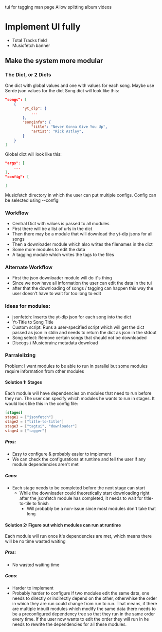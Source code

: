 tui for tagging
man page
Allow splitting album videos

# Implement UI fully
- Total Tracks field
- Musicfetch banner

## Make the system more modular
### The Dict, or 2 Dicts
One dict with global values and one with values for each song. Maybe use Serde json values for the dict
Song dict will look like this:
```json
"songs": [
    {
        "yt_dlp": {
            ...
        },
        "songinfo": {
            "title": "Never Gonna Give You Up",
            "artist": "Rick Astley",
        }
    }
]
```
Global dict will look like this:
```json
"args": [
    ...
],
"config": [

]
```
Musicfetch directory in which the user can put multiple configs. Config can be selected using --config

### Workflow
- Central Dict with values is passed to all modules
- First there will be a list of urls in the dict
- Then there may be a module that will download the yt-dlp jsons for all songs
- Then a downloader module which also writes the filenames in the dict
- Some more modules to edit the data
- A tagging module which writes the tags to the files
### Alternate Workflow
- First the json downloader module will do it's thing
- Since we now have all information the user can edit the data in the tui
- after that the downloading of songs / tagging can happen
this way the user doesn't have to wait for too long to edit

### Ideas for modules:
- jsonfetch: Inserts the yt-dlp json for each song into the dict
- Yt-Title to Song Title
- Custom script: Runs a user-specified script which will get the dict passed as json in stdin and needs to return the dict as json in the stdout
- Song select: Remove certain songs that should not be downloaded
- Discogs / Musicbrainz metadata download

### Parralelizing
Problem: I want modules to be able to run in parallel but some modules require information from other modules

#### Solution 1: Stages
Each module will have dependencies on modules that need to run before they run. The user can specify which modules he wants to run in stages. It would look like this in the config file:
```toml
[stages]
stage1 = ["jsonfetch"]
stage2 = ["title-to-title"]
stage3 = ["tagtui", "downloader"]
stage4 = ["tagger"]
```
##### Pros:
- Easy to configure & probably easier to implement
- We can check the configurations at runtime and tell the user if any module dependencies aren't met
##### Cons:
- Each stage needs to be completed before the next stage can start
    - While the downloader could theoretically start downloading right after the jsonfetch module has completed, it needs to wait for title-to-tile to finish
        - Will probably be a non-issue since most modules don't take that long
#### Solution 2: Figure out which modules can run at runtime
Each module will run once it's dependencies are met, which means there will be no time wasted waiting
##### Pros:
- No wasted waiting time
##### Cons:
- Harder to implement
- Probably harder to configure
If two modules edit the same data, one needs to directly or indirectly depend on the other, otherwhise the order in which they are run could change from run to run.
That means, if there are multiple inbuilt modules which modify the same data there needs to be a preconfigured dependency tree so that they run in the same order every time. If the user now wants to edit the order they will run in he needs to rewrite the dependencies for all these modules.